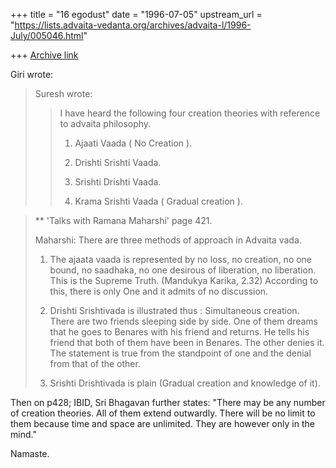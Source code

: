 +++
title = "16 egodust"
date = "1996-07-05"
upstream_url = "https://lists.advaita-vedanta.org/archives/advaita-l/1996-July/005046.html"

+++
[Archive link](https://lists.advaita-vedanta.org/archives/advaita-l/1996-July/005046.html)

Giri wrote:
>Suresh wrote:
> >
> >I have heard the following four creation theories with reference to advaita
> >philosophy.
> >
> >1. Ajaati Vaada ( No Creation ).
> >
> >2. Drishti Srishti Vaada.
> >
> >3. Srishti Drishti Vaada.
> >
> >4. Krama Srishti Vaada ( Gradual creation ).
> >

>
> **
> 'Talks with Ramana Maharshi' page 421.
>
> Maharshi:
> There are three methods of approach in Advaita vada.
>
> 1. The ajaata vaada is represented by no loss, no creation, no one bound,
> no saadhaka, no one desirous of liberation, no liberation. This is the
> Supreme Truth. (Mandukya Karika, 2.32)
>         According to this, there is only One and it admits of no discussion.
>
> 2. Drishti Srishtivada is illustrated thus : Simultaneous creation. There
> are two friends sleeping side by side. One of them dreams that he goes to
> Benares with his friend and returns. He tells his friend that both of them
> have been in Benares. The other denies it. The statement is true from the
> standpoint of one and the denial from that of the other.
>
> 3. Srishti Drishtivada is plain (Gradual creation and knowledge of it).
>

Then on p428; IBID, Sri Bhagavan further states: "There may be any number of
creation theories.  All of them extend outwardly.  There will be no limit to
them because time and space are unlimited.  They are however only in the mind."

Namaste.

